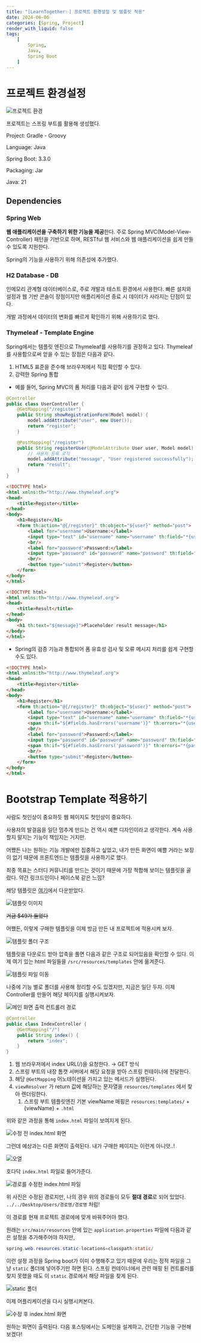 ```yaml
---
title: "[LearnTogether✨] 프로젝트 환경설정 및 템플릿 적용"
date: 2024-06-06
categories: [Spring, Project]
render_with_liquid: false
tags:
    [
        Spring,
        Java,
        Spring Boot
    ]
---
```


# 프로젝트 환경설정

![프로젝트 환경](/assets/img/posts/2024-06-06-1.png)

프로젝트는 스프링 부트를 활용해 생성했다.

Project: Gradle - Groovy

Language: Java

Spring Boot: 3.3.0

Packaging: Jar

Java: 21

## Dependencies

### Spring Web

**웹 애플리케이션을 구축하기 위한 기능을 제공**한다. 주로 Spring MVC(Model-View-Controller) 패턴을 기반으로 하며, RESTful 웹 서비스와 웹 애플리케이션을 쉽게 만들 수 있도록 지원한다. 

Spring의 기능을 사용하기 위해 의존성에 추가했다.

### H2 Database - DB

인메모리 관계형 데이터베이스로, 주로 개발과 테스트 환경에서 사용한다. 빠른 설치와 설정과 웹 기반 콘솔이 장점이지만 애플리케이션 종료 시 데이터가 사라지는 단점이 있다. 

개발 과정에서 데이터의 변화를 빠르게 확인하기 위해 사용하기로 했다.

### Thymeleaf - Template Engine

Spring에서는 템플릿 엔진으로 Thymeleaf를 사용하기를 권장하고 있다. Thymeleaf를 사용함으로써 얻을 수 있는 장점은 다음과 같다.

1. HTML5 표준을 준수해 브라우저에서 직접 확인할 수 있다.
2. 강력한 Spring 통합
- 예를 들어, Spring MVC의 폼 처리를 다음과 같이 쉽게 구현할 수 있다.

```java
@Controller
public class UserController {
    @GetMapping("/register")
    public String showRegistrationForm(Model model) {
        model.addAttribute("user", new User());
        return "register";
    }

    @PostMapping("/register")
    public String registerUser(@ModelAttribute User user, Model model) {
        // 사용자 등록 로직
        model.addAttribute("message", "User registered successfully");
        return "result";
    }
}

```

```html
<!DOCTYPE html>
<html xmlns:th="http://www.thymeleaf.org">
<head>
    <title>Register</title>
</head>
<body>
    <h1>Register</h1>
    <form th:action="@{/register}" th:object="${user}" method="post">
        <label for="username">Username:</label>
        <input type="text" id="username" name="username" th:field="*{username}" />
        <br/>
        <label for="password">Password:</label>
        <input type="password" id="password" name="password" th:field="*{password}" />
        <br/>
        <button type="submit">Register</button>
    </form>
</body>
</html>

```

```html
<!DOCTYPE html>
<html xmlns:th="http://www.thymeleaf.org">
<head>
    <title>Result</title>
</head>
<body>
    <h1 th:text="${message}">Placeholder result message</h1>
</body>
</html>
```

- Spring의 검증 기능과 통합되어 폼 유효성 검사 및 오류 메시지 처리를 쉽게 구현할 수도 있다.

```html
<!DOCTYPE html>
<html xmlns:th="http://www.thymeleaf.org">
<head>
    <title>Register</title>
</head>
<body>
    <h1>Register</h1>
    <form th:action="@{/register}" th:object="${user}" method="post">
        <label for="username">Username:</label>
        <input type="text" id="username" name="username" th:field="*{username}" />
        <span th:if="${#fields.hasErrors('username')}" th:errors="*{username}">Invalid Username</span>
        <br/>
        <label for="password">Password:</label>
        <input type="password" id="password" name="password" th:field="*{password}" />
        <span th:if="${#fields.hasErrors('password')}" th:errors="*{password}">Invalid Password</span>
        <br/>
        <button type="submit">Register</button>
    </form>
</body>
</html>

```

# Bootstrap Template 적용하기

사람도 첫인상이 중요하듯 웹 페이지도 첫인상이 중요하다.

사용자의 발걸음을 일단 멈추게 만드는 건 역시 예쁜 디자인이라고 생각한다. 계속 사용할지 말지는 기능이 책임지는 거지만.

어쨌든 나는 원하는 기능 개발에만 집중하고 싶었고, 내가 만든 화면이 예쁠 거라는 보장이 없기 때문에 프론트엔드는 템플릿을 사용하기로 했다.

최종 목표는 스터디 커뮤니티를 만드는 것이기 때문에 가장 적합해 보이는 템플릿을 골랐다. 약간 링크드인이나 페이스북 같은 느낌?

해당 템플릿은 [여기](https://themes.getbootstrap.com/)에서 다운받았다. 

![템플릿 이미지](/assets/img/posts/2024-06-06-2.png)

~~거금 $49가 들었다~~

어쨌든, 이렇게 구매한 템플릿을 이제 방금 만든 내 프로젝트에 적용시켜 보자.

![템플릿 폴더 구조](/assets/img/posts/2024-06-06-3.png)

템플릿을 다운로드 받아 압축을 풀면 다음과 같은 구조로 되어있음을 확인할 수 있다. 이제 여기 있는 html 파일들을 `/src/resources/templates` 안에 옮겨준다.

![템플릿 파일 이동](/assets/img/posts/2024-06-06-4.png)

나중에 기능 별로 폴더를 사용해 정리할 수도 있겠지만, 지금은 일단 두자. 이제 Controller를 만들어 해당 페이지를 실행시켜보자.

![메인 화면 출력 컨트롤러 경로](/assets/img/posts/2024-06-06-5.png)

```java
@Controller
public class IndexController {
    @GetMapping("/")
    public String index() {
        return "index";
    }
}
```

1. 웹 브라우저에서 index URL(/)을 요청한다. → GET 방식
2. 스프링 부트의 내장 톰캣 서버에서 해당 요청을 받아 스프링 컨테이너에 전달한다.
3. 해당 `@GetMapping` 어노테이션을 가지고 있는 메서드가 실행된다.
4. `viewResolver` 가 return 값에 해당하는 문자열을 `resources/templates` 에서 찾아 렌더링한다.
    1. 스프링 부트 템플릿엔진 기본 viewName 매핑은  `resources:templates/`  + {viewName} + `.html`

위와 같은 과정을 통해 `index.html` 파일이 보여지게 된다.

![수정 전 index.html 화면](/assets/img/posts/2024-06-06-6.png)

그런데 예상과는 다른 화면이 출력된다. 내가 구매한 페이지는 이런게 아니얏..!

![오열](/assets/img/posts/2024-06-06-7.png)

호다닥 `index.html` 파일로 들어가준다.

![경로를 수정한 index.html 파일](/assets/img/posts/2024-06-06-8.png)

위 사진은 수정된 경로지만, 나의 경우 위의 경로들이 모두 **절대 경로**로 되어 있었다. `../../Desktop/Users/경로명/경로명` 처럼!

이 경로를 현재 프로젝트 경로에에 맞게 바꿔주어야 했다.

원래는 `src/main/resources` 안에 있는 `application.properties` 파일에 다음과 같은 설정을 추가해주어야 하지만,

```java
spring.web.resources.static-locations=classpath:static/
```

이런 설정 과정을 Spring boot가 이미 수행해주고 있기 때문에 우리는 정적 파일을 그냥 `static` 폴더에 넣어주기만 하면 된다. 스프링 컨테이너에서 관련 매핑 된 컨트롤러를 찾지 못했을 때도 이 `static` 경로에서 해당 파일을 찾게 된다.

![static 폴더](/assets/img/posts/2024-06-06-9.png)

이제 어플리케이션을 다시 실행시켜본다.

![수정 후 index.html 화면](/assets/img/posts/2024-06-06-10.png)

원하는 화면이 출력된다. 다음 포스팅에서는 도메인을 설계하고, 간단한 기능을 구현해보겠다!